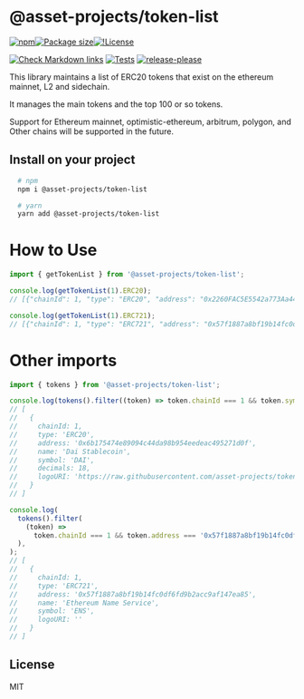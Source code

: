 # @asset-projects/token-list

[![npm](https://img.shields.io/npm/v/@asset-projects/token-list)](https://unpkg.com/@asset-projects/token-list@latest/)[![Package size](https://badgen.net/bundlephobia/minzip/@asset-projects/token-list)](https://bundlephobia.com/package/@asset-projects/token-list)[![!License](https://badgen.net/npm/license/@asset-projects/token-balance)](https://github.com/asset-projects/token-balance/blob/main/LICENSE)

[![Check Markdown links](https://github.com/asset-projects/token-list/actions/workflows/linkchecker.yml/badge.svg)](https://github.com/asset-projects/token-list/actions/workflows/linkchecker.yml)
[![Tests](https://github.com/asset-projects/token-list/actions/workflows/tests.yml/badge.svg)](https://github.com/asset-projects/token-list/actions/workflows/tests.yml)
[![release-please](https://github.com/asset-projects/token-list/actions/workflows/release-please.yml/badge.svg)](https://github.com/asset-projects/token-list/actions/workflows/release-please.yml)

This library maintains a list of ERC20 tokens that exist on the ethereum mainnet, L2 and sidechain.

It manages the main tokens and the top 100 or so tokens.

Support for Ethereum mainnet, optimistic-ethereum, arbitrum, polygon, and Other chains will be supported in the future.

## Install on your project

```zsh
  # npm
  npm i @asset-projects/token-list

  # yarn
  yarn add @asset-projects/token-list
```

# How to Use

```ts
import { getTokenList } from '@asset-projects/token-list';

console.log(getTokenList(1).ERC20);
// [{"chainId": 1, "type": "ERC20", "address": "0x2260FAC5E5542a773Aa44fBCfeDf7C193bc2C599", "name": "Wrapped BTC", ...}]

console.log(getTokenList(1).ERC721);
// [{"chainId": 1, "type": "ERC721", "address": "0x57f1887a8bf19b14fc0df6fd9b2acc9af147ea85", "name": "Ethereum Name Service", ...}]
```

# Other imports

```ts
import { tokens } from '@asset-projects/token-list';

console.log(tokens().filter((token) => token.chainId === 1 && token.symbol === 'DAI'));
// [
//   {
//     chainId: 1,
//     type: 'ERC20',
//     address: '0x6b175474e89094c44da98b954eedeac495271d0f',
//     name: 'Dai Stablecoin',
//     symbol: 'DAI',
//     decimals: 18,
//     logoURI: 'https://raw.githubusercontent.com/asset-projects/token-list/main/public/dai.png'
//   }
// ]

console.log(
  tokens().filter(
    (token) =>
      token.chainId === 1 && token.address === '0x57f1887a8bf19b14fc0df6fd9b2acc9af147ea85', // ENS
  ),
);
// [
//   {
//     chainId: 1,
//     type: 'ERC721',
//     address: '0x57f1887a8bf19b14fc0df6fd9b2acc9af147ea85',
//     name: 'Ethereum Name Service',
//     symbol: 'ENS',
//     logoURI: ''
//   }
// ]
```

## License

MIT
